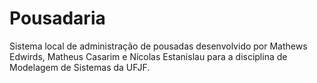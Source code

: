 # Pousadaria
Sistema local de administração de pousadas desenvolvido por Mathews Edwirds, Matheus Casarim e Nícolas Estanislau para a disciplina de Modelagem de Sistemas da UFJF.
